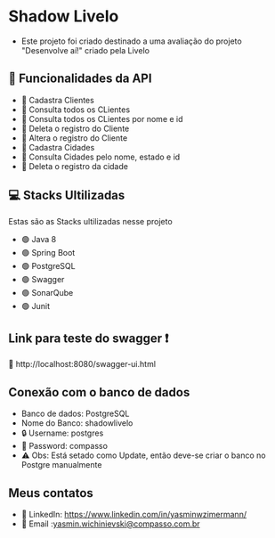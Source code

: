 # Shadow Livelo

* Este projeto foi criado destinado a uma avaliação do projeto "Desenvolve aí!" criado pela Livelo

## :rocket:	Funcionalidades da API

* :red_circle:  Cadastra Clientes
* :red_circle:  Consulta todos os CLientes
* :red_circle:	Consulta todos os CLientes por nome e id
* :red_circle:	Deleta o registro do Cliente
* :red_circle:	Altera o registro do Cliente
* :red_circle:	Cadastra Cidades
* :red_circle:	Consulta Cidades pelo nome, estado e id
* :red_circle:	Deleta o registro da cidade

## 💻 Stacks Ultilizadas

  Estas são as Stacks ultilizadas nesse projeto

* :green_circle:	Java 8
* :green_circle:	Spring Boot
* :green_circle:	PostgreSQL
* :green_circle:	Swagger
* :green_circle:	SonarQube
* :green_circle:	Junit

## Link para teste do swagger :exclamation:
:link:	http://localhost:8080/swagger-ui.html

## Conexão com o banco de dados
* Banco de dados: PostgreSQL
* Nome do Banco: shadowlivelo
* :lock:	Username: postgres
* :key:	Password: compasso
* :warning:	Obs: Está setado como Update, então deve-se criar o banco no Postgre manualmente

## Meus contatos
* :link: LinkedIn: https://www.linkedin.com/in/yasminwzimermann/
* :email: Email :yasmin.wichinievski@compasso.com.br



